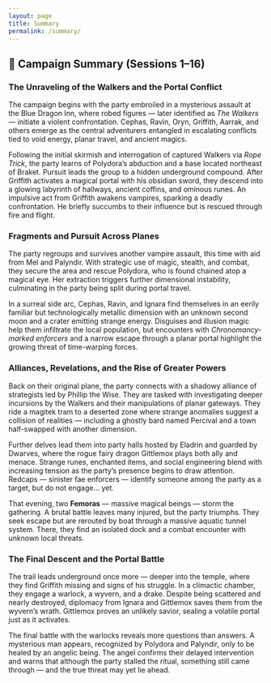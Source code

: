 ```yaml
---
layout: page
title: Summary
permalink: /summary/
---
```


## 🧭 Campaign Summary (Sessions 1–16)

### **The Unraveling of the Walkers and the Portal Conflict**

The campaign begins with the party embroiled in a mysterious assault at the Blue Dragon Inn, where robed figures — later identified as *The Walkers* — initiate a violent confrontation. Cephas, Ravin, Oryn, Griffith, Aarrak, and others emerge as the central adventurers entangled in escalating conflicts tied to void energy, planar travel, and ancient magics.

Following the initial skirmish and interrogation of captured Walkers via *Rope Trick*, the party learns of Polydora’s abduction and a base located northeast of Braket. Pursuit leads the group to a hidden underground compound. After Griffith activates a magical portal with his obsidian sword, they descend into a glowing labyrinth of hallways, ancient coffins, and ominous runes. An impulsive act from Griffith awakens vampires, sparking a deadly confrontation. He briefly succumbs to their influence but is rescued through fire and flight.

### **Fragments and Pursuit Across Planes**

The party regroups and survives another vampire assault, this time with aid from Mel and Palyndir. With strategic use of magic, stealth, and combat, they secure the area and rescue Polydora, who is found chained atop a magical eye. Her extraction triggers further dimensional instability, culminating in the party being split during portal travel.

In a surreal side arc, Cephas, Ravin, and Ignara find themselves in an eerily familiar but technologically metallic dimension with an unknown second moon and a crater emitting strange energy. Disguises and illusion magic help them infiltrate the local population, but encounters with *Chronomancy-marked enforcers* and a narrow escape through a planar portal highlight the growing threat of time-warping forces.

### **Alliances, Revelations, and the Rise of Greater Powers**

Back on their original plane, the party connects with a shadowy alliance of strategists led by Phillip the Wise. They are tasked with investigating deeper incursions by the Walkers and their manipulations of planar gateways. They ride a magitek tram to a deserted zone where strange anomalies suggest a collision of realities — including a ghostly bard named Percival and a town half-swapped with another dimension.

Further delves lead them into party halls hosted by Eladrin and guarded by Dwarves, where the rogue fairy dragon Gittlemox plays both ally and menace. Strange runes, enchanted items, and social engineering blend with increasing tension as the party’s presence begins to draw attention. Redcaps — sinister fae enforcers — identify someone among the party as a target, but do not engage… yet.

That evening, two **Femoras** — massive magical beings — storm the gathering. A brutal battle leaves many injured, but the party triumphs. They seek escape but are rerouted by boat through a massive aquatic tunnel system. There, they find an isolated dock and a combat encounter with unknown local threats.

### **The Final Descent and the Portal Battle**

The trail leads underground once more — deeper into the temple, where they find Griffith missing and signs of his struggle. In a climactic chamber, they engage a warlock, a wyvern, and a drake. Despite being scattered and nearly destroyed, diplomacy from Ignara and Gittlemox saves them from the wyvern’s wrath. Gittlemox proves an unlikely savior, sealing a volatile portal just as it activates.

The final battle with the warlocks reveals more questions than answers. A mysterious man appears, recognized by Polydora and Palyndir, only to be healed by an angelic being. The angel confirms their delayed intervention and warns that although the party stalled the ritual, something still came through — and the true threat may yet lie ahead.